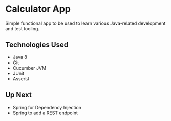 # Calculator App

Simple functional app to be used to learn various Java-related development and test tooling.

## Technologies Used


* Java 8
* Git
* Cucumber JVM
* JUnit
* AssertJ

## Up Next

* Spring for Dependency Injection
* Spring to add a REST endpoint

